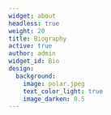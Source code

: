 ```yaml
---
widget: about
headless: true
weight: 20
title: Biography
active: true
author: admin
widget_id: Bio
design:
  background:
    image: polar.jpeg
    text_color_light: true
    image_darken: 0.5
---
```

